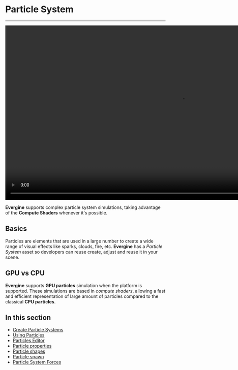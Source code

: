 # Particle System
---

<video autoplay loop muted width="1100">
  <source src="images/fire_low.mp4" type="video/mp4">
</video>

**Evergine** supports complex particle system simulations,  taking advantage of the **Compute Shaders** whenever it's possible. 

## Basics
Particles are elements that are used in a large number to create a wide range of visual effects like sparks, clouds, fire, etc. 
**Evergine** has a *Particle System* asset so developers can reuse create, adjust and reuse it in your scene.

## GPU vs CPU
**Evergine** supports **GPU particles** simulation when the platform is supported. These simulations are based in *compute shaders*, allowing a fast and efficient representation of large amount of particles compared to the classical **CPU particles**.

## In this section
* [Create Particle Systems](create_particles.md)
* [Using Particles](using_particles.md)
* [Particles Editor](particles_editor.md)
* [Particle properties](particle_properties.md)
* [Particle shapes](particle_shapes.md)
* [Particle spawn](particle_spawn.md)
* [Particle System Forces](particle_forces.md)